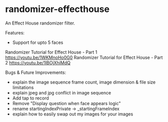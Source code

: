 # randomizer-effecthouse

An Effect House randomizer filter.

Features:
- Support for upto 5 faces

Randomizer Tutorial for Effect House - Part 1
https://youtu.be/1WKMnoHo0G0
Randomizer Tutorial for Effect House - Part 2
https://youtu.be/1lBOjXhiMdQ


Bugs & Future Improvements:
- explain the image sequence frame count, image dimension & file size limitations
- explain jpeg and jpg conflict in image sequence
- Add tap to record
- Remove "Display question when face appears logic"
- rename startingIndexPrivate -> _startingFrameIndex
- explain how to easily swap out my images for your images

